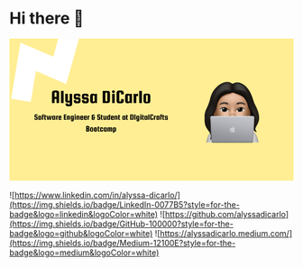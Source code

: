 # Hi there 👋

![Sorting Algorithm Preview](https://github.com/alyssadicarlo/alyssadicarlo/blob/main/header.png?raw=true)

![https://www.linkedin.com/in/alyssa-dicarlo/](https://img.shields.io/badge/LinkedIn-0077B5?style=for-the-badge&logo=linkedin&logoColor=white) 
![https://github.com/alyssadicarlo](https://img.shields.io/badge/GitHub-100000?style=for-the-badge&logo=github&logoColor=white)
![https://alyssadicarlo.medium.com/](https://img.shields.io/badge/Medium-12100E?style=for-the-badge&logo=medium&logoColor=white)
